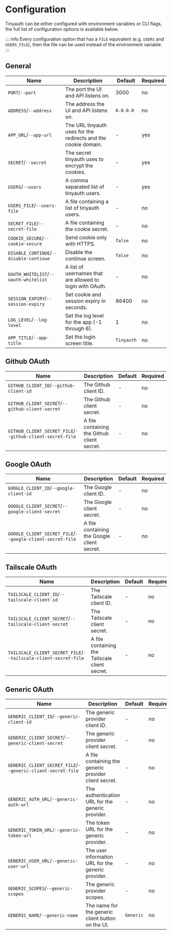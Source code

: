 # Configuration

Tinyauth can be either configured with environment variables or CLI flags, the full list of configuration options is available below.

::: info
Every configuration option that has a `FILE` equivalent (e.g. `USERS` and `USERS_FILE`), then the file can be used instead of the environment variable.
:::

## General

| Name                                    | Description                                                    | Default    | Required |
| --------------------------------------- | -------------------------------------------------------------- | ---------- | -------- |
| `PORT`/`--port`                         | The port the UI and API listens on.                            | 3000       | no       |
| `ADDRESS`/`--address`                   | The address the UI and API listens on.                         | `0.0.0.0`  | no       |
| `APP_URL`/`--app-url`                   | The URL tinyauth uses for the redirects and the cookie domain. | -          | yes      |
| `SECRET`/`--secret`                     | The secret tinyauth uses to encrypt the cookies.               | -          | yes      |
| `USERS`/`--users`                       | A comma separated list of tinyauth users.                      | -          | yes      |
| `USERS_FILE`/`--users-file`             | A file containing a list of tinyauth users.                    | -          | no       |
| `SECRET_FILE`/`--secret-file`           | A file containing the cookie secret.                           | -          | no       |
| `COOKIE_SECURE`/`--cookie-secure`       | Send cookie only with HTTPS.                                   | `false`    | no       |
| `DISABLE_CONTINUE`/`--disable-continue` | Disable the continue screen.                                   | `false`    | no       |
| `OAUTH_WHITELIST`/`--oauth-whitelist`   | A list of usernames that are allowed to login with OAuth.      | -          | no       |
| `SESSION_EXPIRY`/`--session-expiry`     | Set cookie and session expiry in seconds.                      | 86400      | no       |
| `LOG_LEVEL`/`--log-level`               | Set the log level for the app (-1 through 6).                  | 1          | no       |
| `APP_TITLE`/`--app-title`               | Set the login screen title.                                    | `Tinyauth` | no       |

## Github OAuth

| Name                                                      | Description                                 | Default | Required |
| --------------------------------------------------------- | ------------------------------------------- | ------- | -------- |
| `GITHUB_CLIENT_ID`/`--github-client-id`                   | The Github client ID.                       | -       | no       |
| `GITHUB_CLIENT_SECRET`/`--github-client-secret`           | The Github client secret.                   | -       | no       |
| `GITHUB_CLIENT_SECRET_FILE`/`--github-client-secret-file` | A file containing the Github client secret. | -       | no       |

## Google OAuth

| Name                                                      | Description                                 | Default | Required |
| --------------------------------------------------------- | ------------------------------------------- | ------- | -------- |
| `GOOGLE_CLIENT_ID`/`--google-client-id`                   | The Google client ID.                       | -       | no       |
| `GOOGLE_CLIENT_SECRET`/`--google-client-secret`           | The Google client secret.                   | -       | no       |
| `GOOGLE_CLIENT_SECRET_FILE`/`--google-client-secret-file` | A file containing the Google client secret. | -       | no       |

## Tailscale OAuth

| Name                                                            | Description                                    | Default | Required |
| --------------------------------------------------------------- | ---------------------------------------------- | ------- | -------- |
| `TAILSCALE_CLIENT_ID`/`--tailscale-client-id`                   | The Tailscale client ID.                       | -       | no       |
| `TAILSCALE_CLIENT_SECRET`/`--tailscale-client-secret`           | The Tailscale client secret.                   | -       | no       |
| `TAILSCALE_CLIENT_SECRET_FILE`/`--tailscale-client-secret-file` | A file containing the Tailscale client secret. | -       | no       |

## Generic OAuth

| Name                                                        | Description                                           | Default   | Required |
| ----------------------------------------------------------- | ----------------------------------------------------- | --------- | -------- |
| `GENERIC_CLIENT_ID`/`--generic-client-id`                   | The generic provider client ID.                       | -         | no       |
| `GENERIC_CLIENT_SECRET`/`--generic-client-secret`           | The generic provider client secret.                   | -         | no       |
| `GENERIC_CLIENT_SECRET_FILE`/`--generic-client-secret-file` | A file containing the generic provider client secret. | -         | no       |
| `GENERIC_AUTH_URL`/`--generic-auth-url`                     | The authentication URL for the generic provider.      | -         | no       |
| `GENERIC_TOKEN_URL`/`--generic-token-url`                   | The token URL for the generic provider.               | -         | no       |
| `GENERIC_USER_URL`/`--generic-user-url`                     | The user information URL for the generic provider.    | -         | no       |
| `GENERIC_SCOPES`/`--generic-scopes`                         | The generic provider scopes.                          | -         | no       |
| `GENERIC_NAME`/`--generic-name`                             | The name for the generic client button on the UI.     | `Generic` | no       |
